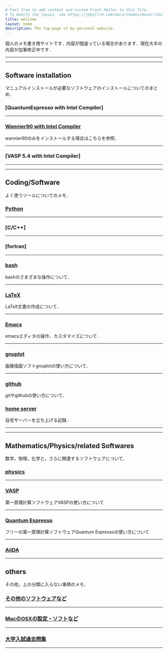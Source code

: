 ```yaml
---
# Feel free to add content and custom Front Matter to this file.
# To modify the layout, see https://jekyllrb.com/docs/themes/#overriding-theme-defaults
title: welcome
layout: home
description: The top-page of my personal website.
---
```


<!--
For more details see [Basic writing and formatting syntax](https://docs.github.com/en/github/writing-on-github/getting-started-with-writing-and-formatting-on-github/basic-writing-and-formatting-syntax).
-->

個人のメモ書き用サイトです．内容が間違っている場合があります．現在大半の内容が加筆修正中です．

---
---
## Software installation

マニュアルインストールが必要なソフトウェアのインストールについてのまとめ．

### [QuantumEspresso with Intel Compiler]
  
---

### [Wannier90 with Intel Compiler](page/installation/wannier90_install_to_ohtaka.md)

wannier90のみをインストールする場合はこちらを参照．

---
### [VASP 5.4 with Intel Compiler]


---
---
## Coding/Software

よく使うツールについてのメモ．

### [Python](page/python/python_top.md)

---
### [C/C++]

---
### [fortran]

---
### [bash](page/bash/bash_top.md)

bashのさまざまな操作について．

---
### [LaTeX](page/latex/latex_top.md)

LaTeX文書の作成について．

---
### [Emacs](page/emacs/emacs_top.md)

emacsエディタの操作，カスタマイズについて．

---
### [gnuplot](page/gnuplot/gnuplot_top.md)

画像描画ソフトgnuplotの使い方について．

---
### [github](page/github/github_top.md)

gitやgithubの使い方について．

### [home server](page/server/server_top.md)

自宅サーバーを立ち上げる記録．

---
---
## Mathematics/Physics/related Softwares

数学，物理，化学と，さらに関連するソフトウェアについて．

### [physics](page/physics/physics/physics_top.md)

---
### [VASP](page/physics/vasp/vasp_top.md)

第一原理計算ソフトウェアVASPの使い方について

---
### [Quantum Espresso](page/physics/qe/qe_top.md)

フリーの第一原理計算ソフトウェアQuantum Espressoの使い方について

---
### [AiiDA](page/aiida/aiida_top.md)

---
## others

その他，上の分類に入らない事柄のメモ．

### [その他のソフトウェアなど](page/others/others_top.md)

---
### [MacのOSXの設定・ソフトなど](page/mac/mac_top.md)

---
### [大学入試過去問集](page/ent-ex/entex_top.md)

---


